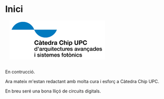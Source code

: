 # Inici
<img src='../logos/Logo-Catedra-XIP-CHIP-CAT.png' style='height: 9em; float: center; margin: 0 0 1em 1em;'/>

En contrucció.

Ara mateix m'estan redactant amb molta cura i esforç a Càtedra Chip UPC.


En breu seré una bona lliçó de circuits digitals. 

<Autors autors="jpetiit"/>
